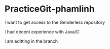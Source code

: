 # PracticeGit-phamlinh

I want to get access to the Genderless repository

I had decent experience with Java/C

I am editting in the branch

